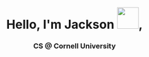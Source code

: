 <h1 align="center">Hello, I'm Jackson <img src="https://raw.githubusercontent.com/MartinHeinz/MartinHeinz/master/wave.gif" width="50" height="50"/>, </h1>
<h3 align="center">CS @ Cornell University</h3>
